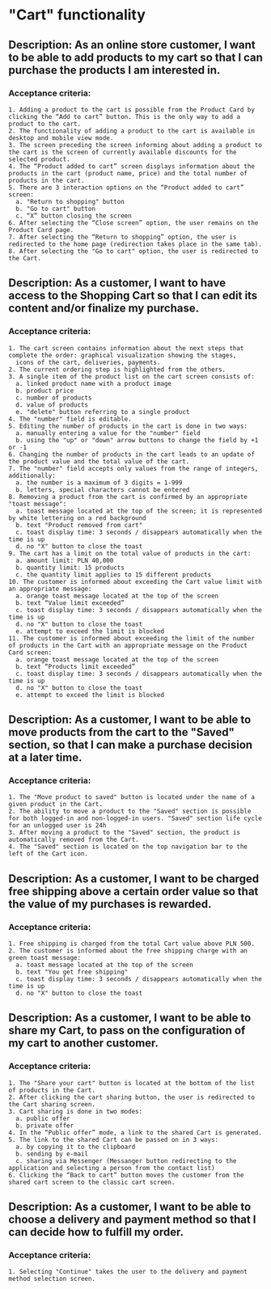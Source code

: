 # "Cart" functionality
  
 ## Description: As an online store customer, I want to be able to add products to my cart so that I can purchase the products I am interested in.
   ### Acceptance criteria:
    1. Adding a product to the cart is possible from the Product Card by clicking the “Add to cart” button. This is the only way to add a product to the cart. 
    2. The functionality of adding a product to the cart is available in desktop and mobile view mode. 
    3. The screen preceding the screen informing about adding a product to the cart is the screen of currently available discounts for the selected product. 
    4. The “Product added to cart” screen displays information about the products in the cart (product name, price) and the total number of products in the cart. 
    5. There are 3 interaction options on the “Product added to cart” screen: 
      a. "Return to shopping" button
      b. "Go to cart" button
      c. “X” button closing the screen
    6. After selecting the “Close screen” option, the user remains on the Product Card page. 
    7. After selecting the “Return to shopping” option, the user is redirected to the home page (redirection takes place in the same tab).
    8. After selecting the "Go to cart" option, the user is redirected to the Cart.

##  Description: As a customer, I want to have access to the Shopping Cart so that I can edit its content and/or finalize my purchase.
  ###  Acceptance criteria: 
    1. The cart screen contains information about the next steps that complete the order: graphical visualization showing the stages,
      icons of the cart, deliveries, payments.
    2. The current ordering step is highlighted from the others.
    3. A single item of the product list on the cart screen consists of: 
      a. linked product name with a product image 
      b. product price
      c. number of products 
      d. value of products 
      e. "delete" button referring to a single product
    4. The "number" field is editable. 
    5. Editing the number of products in the cart is done in two ways: 
      a. manually entering a value for the "number" field
      b. using the "up" or "down" arrow buttons to change the field by +1 or -1
    6. Changing the number of products in the cart leads to an update of the product value and the total value of the cart. 
    7. The "number" field accepts only values ​​from the range of integers, additionally:
      a. the number is a maximum of 3 digits = 1-999 
      b. letters, special characters cannot be entered
    8. Removing a product from the cart is confirmed by an appropriate "toast message":
      a. toast message located at the top of the screen; it is represented by white lettering on a red background
      b. text "Product removed from cart" 
      c. toast display time: 3 seconds / disappears automatically when the time is up
      d. no "X" button to close the toast 
    9. The cart has a limit on the total value of products in the cart:
      a. amount limit: PLN 40,000 
      b. quantity limit: 15 products 
      c. the quantity limit applies to 15 different products 
    10. The customer is informed about exceeding the Cart value limit with an appropriate message:
      a. orange toast message located at the top of the screen 
      b. text “Value limit exceeded”
      c. toast display time: 3 seconds / disappears automatically when the time is up
      d. no "X" button to close the toast 
      e. attempt to exceed the limit is blocked
    11. The customer is informed about exceeding the limit of the number of products in the Cart with an appropriate message on the Product Card screen:
      a. orange toast message located at the top of the screen
      b. text “Products limit exceeded” 
      c. toast display time: 3 seconds / disappears automatically when the time is up
      d. no "X" button to close the toast 
      e. attempt to exceed the limit is blocked

## Description: As a customer, I want to be able to move products from the cart to the "Saved" section, so that I can make a purchase decision at a later time.
  ### Acceptance criteria:
    1. The "Move product to saved" button is located under the name of a given product in the Cart. 
    2. The ability to move a product to the "Saved" section is possible for both logged-in and non-logged-in users. "Saved" section life cycle for an unlogged user is 24h 
    3. After moving a product to the "Saved" section, the product is automatically removed from the Cart.
    4. The "Saved" section is located on the top navigation bar to the left of the Cart icon.

## Description: As a customer, I want to be charged free shipping above a certain order value so that the value of my purchases is rewarded.
  ### Acceptance criteria:
    1. Free shipping is charged from the total Cart value above PLN 500. 
    2. The customer is informed about the free shipping charge with an green toast message:
      a. toast message located at the top of the screen 
      b. text "You get free shipping" 
      c. toast display time: 3 seconds / disappears automatically when the time is up
      d. no "X" button to close the toast

## Description: As a customer, I want to be able to share my Cart, to pass on the configuration of my cart to another customer.
  ### Acceptance criteria:
    1. The "Share your cart" button is located at the bottom of the list of products in the Cart. 
    2. After clicking the cart sharing button, the user is redirected to the Cart sharing screen. 
    3. Cart sharing is done in two modes:
      a. public offer 
      b. private offer 
    4. In the “Public offer” mode, a link to the shared Cart is generated. 
    5. The link to the shared Cart can be passed on in 3 ways: 
      a. by copying it to the clipboard 
      b. sending by e-mail 
      c. sharing via Messenger (Messanger button redirecting to the application and selecting a person from the contact list) 
    6. Clicking the “Back to cart” button moves the customer from the shared cart screen to the classic cart screen.

## Description: As a customer, I want to be able to choose a delivery and payment method so that I can decide how to fulfill my order.
  ### Acceptance criteria:
    1. Selecting "Continue" takes the user to the delivery and payment method selection screen.
